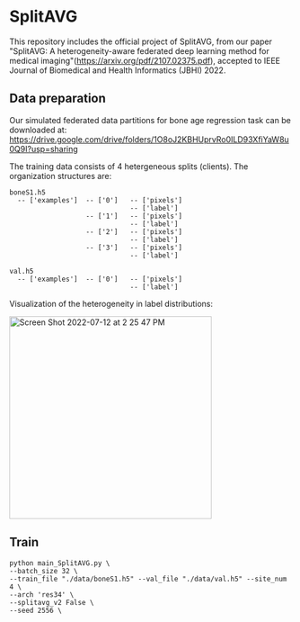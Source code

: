 # SplitAVG
This repository includes the official project of SplitAVG, from our paper "SplitAVG: A heterogeneity-aware federated deep learning method for medical imaging"(https://arxiv.org/pdf/2107.02375.pdf), accepted to IEEE Journal of Biomedical and Health Informatics (JBHI) 2022.


## Data preparation

Our simulated federated data partitions for bone age regression task can be downloaded at: https://drive.google.com/drive/folders/1O8oJ2KBHUprvRo0ILD93XfiYaW8u0Q9I?usp=sharing

The training data consists of 4 hetergeneous splits (clients). The organization structures are:

```
boneS1.h5
  -- ['examples']  -- ['0']   -- ['pixels']
                              -- ['label']
                   -- ['1']   -- ['pixels']
                              -- ['label']    
                   -- ['2']   -- ['pixels']
                              -- ['label'] 
                   -- ['3']   -- ['pixels']
                              -- ['label']

val.h5
  -- ['examples']  -- ['0']   -- ['pixels']
                              -- ['label']
```

Visualization of the heterogeneity in label distributions:

<img width="360" alt="Screen Shot 2022-07-12 at 2 25 47 PM" src="https://user-images.githubusercontent.com/30038903/178567298-c4f196c3-86b5-4312-a630-cb475c1a4816.png">


## Train
```
python main_SplitAVG.py \
--batch_size 32 \
--train_file "./data/boneS1.h5" --val_file "./data/val.h5" --site_num 4 \
--arch 'res34' \
--splitavg_v2 False \
--seed 2556 \
```
